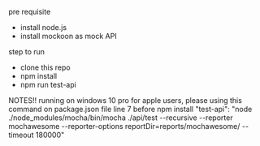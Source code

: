 pre requisite
- install node.js
- install mockoon as mock API

step to run
- clone this repo
- npm install
- npm run test-api

NOTES!!
running on windows 10 pro
for apple users, please using this command on package.json file line 7 before npm install
"test-api": "node ./node_modules/mocha/bin/mocha ./api/test --recursive --reporter mochawesome --reporter-options reportDir=reports/mochawesome/ --timeout 180000"
